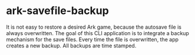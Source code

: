 # ark-savefile-backup
It is not easy to restore a desired Ark game, because the autosave file is always overwritten. The goal of this CLI application is to integrate a backup mechanism for the save files. Every time the file is overwritten, the app creates a new backup. All backups are time stamped.

